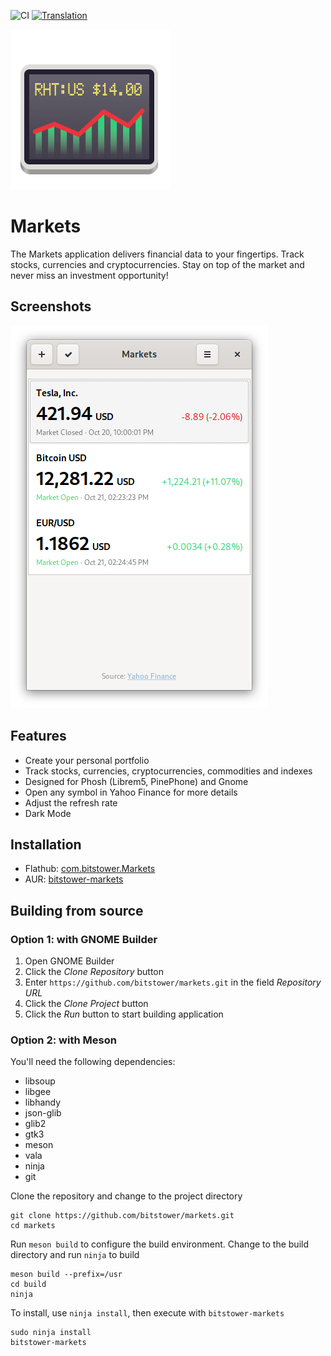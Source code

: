 ![CI](https://github.com/bitstower/markets/workflows/CI/badge.svg)
[![Translation](https://hosted.weblate.org/widgets/markets/-/markets/svg-badge.svg)](https://hosted.weblate.org/engage/markets/?utm_source=widget)

![](data/icons/com.bitstower.Markets.svg?raw=true)

# Markets
The Markets application delivers financial data to your fingertips. Track stocks, currencies and cryptocurrencies. Stay on top of the market and never miss an investment opportunity!

## Screenshots

![](preview.png?raw=true)

## Features

* Create your personal portfolio
* Track stocks, currencies, cryptocurrencies, commodities and indexes
* Designed for Phosh (Librem5, PinePhone) and Gnome
* Open any symbol in Yahoo Finance for more details
* Adjust the refresh rate
* Dark Mode

## Installation

* Flathub: [com.bitstower.Markets](https://flathub.org/apps/details/com.bitstower.Markets)
* AUR: [bitstower-markets](https://aur.archlinux.org/packages/bitstower-markets/)

## Building from source


### Option 1: with GNOME Builder

1. Open GNOME Builder
1. Click the _Clone Repository_ button
1. Enter `https://github.com/bitstower/markets.git` in the field _Repository URL_
1. Click the _Clone Project_ button
1. Click the _Run_ button to start building application

### Option 2: with Meson

You'll need the following dependencies:

* libsoup
* libgee
* libhandy
* json-glib
* glib2
* gtk3
* meson
* vala
* ninja
* git

Clone the repository and change to the project directory

```
git clone https://github.com/bitstower/markets.git
cd markets
```

Run `meson build` to configure the build environment. Change to the build directory and run `ninja` to build

```
meson build --prefix=/usr
cd build
ninja
```

To install, use `ninja install`, then execute with `bitstower-markets`

```
sudo ninja install
bitstower-markets
```
